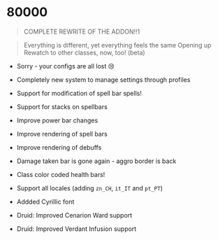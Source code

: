 # 80000

> COMPLETE REWRITE OF THE ADDON!!1

> Everything is different, yet everything feels the same
> Opening up Rewatch to other classes, now, too! (beta)

* Sorry - your configs are all lost 😢
* Completely new system to manage settings through profiles
* Support for modification of spell bar spells!
* Support for stacks on spellbars
* Improve power bar changes
* Improve rendering of spell bars
* Improve rendering of debuffs
* Damage taken bar is gone again - aggro border is back
* Class color coded health bars!
* Support all locales (adding `zn_CH`, `it_IT` and `pt_PT`)
* Addded Cyrillic font

* Druid: Improved Cenarion Ward support
* Druid: Improved Verdant Infusion support